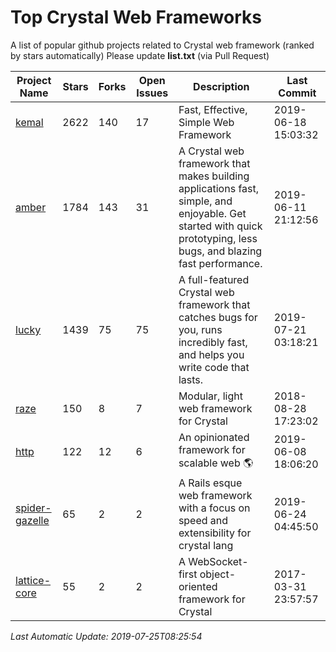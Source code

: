 # Top Crystal Web Frameworks
A list of popular github projects related to Crystal web framework (ranked by stars automatically)
Please update **list.txt** (via Pull Request)

| Project Name | Stars | Forks | Open Issues | Description | Last Commit |
| ------------ | ----- | ----- | ----------- | ----------- | ----------- |
| [kemal](https://github.com/kemalcr/kemal) | 2622 | 140 | 17 | Fast, Effective, Simple Web Framework | 2019-06-18 15:03:32 |
| [amber](https://github.com/amberframework/amber) | 1784 | 143 | 31 | A Crystal web framework that makes building applications fast, simple, and enjoyable. Get started with quick prototyping, less bugs, and blazing fast performance. | 2019-06-11 21:12:56 |
| [lucky](https://github.com/luckyframework/lucky) | 1439 | 75 | 75 | A full-featured Crystal web framework that catches bugs for you, runs incredibly fast, and helps you write code that lasts. | 2019-07-21 03:18:21 |
| [raze](https://github.com/samueleaton/raze) | 150 | 8 | 7 | Modular, light web framework for Crystal | 2018-08-28 17:23:02 |
| [http](https://github.com/onyxframework/http) | 122 | 12 | 6 | An opinionated framework for scalable web 🌎 | 2019-06-08 18:06:20 |
| [spider-gazelle](https://github.com/spider-gazelle/spider-gazelle) | 65 | 2 | 2 | A Rails esque web framework with a focus on speed and extensibility for crystal lang | 2019-06-24 04:45:50 |
| [lattice-core](https://github.com/jasonl99/lattice-core) | 55 | 2 | 2 | A WebSocket-first object-oriented framework for Crystal | 2017-03-31 23:57:57 |

*Last Automatic Update: 2019-07-25T08:25:54*